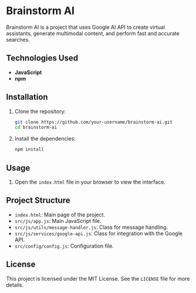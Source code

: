 # Brainstorm AI

Brainstorm AI is a project that uses Google AI API to create virtual assistants, generate multimodal content, and perform fast and accurate searches.

## Technologies Used

- **JavaScript**
- **npm**

## Installation

1. Clone the repository:
   ```sh
   git clone https://github.com/your-username/brainstorm-ai.git
   cd brainstorm-ai
   ```

2. Install the dependencies:
   ```sh
   npm install
   ```

## Usage

1. Open the `index.html` file in your browser to view the interface.

## Project Structure

- `index.html`: Main page of the project.
- `src/js/app.js`: Main JavaScript file.
- `src/js/utils/message-handler.js`: Class for message handling.
- `src/js/services/google-api.js`: Class for integration with the Google API.
- `src/config/config.js`: Configuration file.

## License

This project is licensed under the MIT License. See the `LICENSE` file for more details.